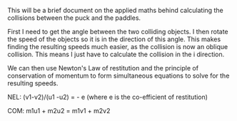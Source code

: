 This will be a brief document on the applied maths behind calculating the collisions between the puck and the paddles.

First I need to get the angle between the two colliding objects.
I then rotate the speed of the objects so it is in the direction of this angle. This makes finding the resulting speeds much easier, as the collision is now an oblique collision.
This means I just have to calculate the collision in the i direction.

We can then use Newton's Law of restitution and the principle of conservation of momentum to form simultaneous equations to solve for the resulting speeds.

NEL: (v1-v2)/(u1 -u2) = - e (where e is the co-efficient of restitution)

COM: m1u1 + m2u2 = m1v1 + m2v2